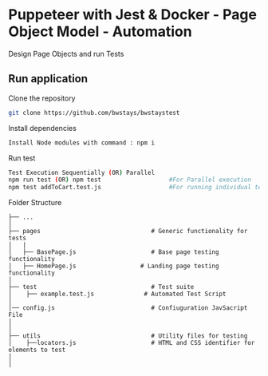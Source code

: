 # Puppeteer with Jest & Docker - Page Object Model - Automation

Design Page Objects and run Tests

## Run application
 
Clone the repository

```bash
git clone https://github.com/bwstays/bwstaystest
```

Install dependencies

```bash
Install Node modules with command : npm i
```

Run test

```bash
Test Execution Sequentially (OR) Parallel
npm run test (OR) npm test                   #For Parallel execution
npm test addToCart.test.js                   #For running individual test
```

Folder Structure

    ├── ...
    │
    ├── pages                               # Generic functionality for tests
    │   |
    │   ├── BasePage.js                     # Base page testing functionality
    │   ├── HomePage.js                  # Landing page testing functionality
    │
    ├── test                                # Test suite
    │    ├── example.test.js              # Automated Test Script
    │
    │── config.js                           # Confiuguration JavSacript File
    │
    │
    ├── utils                               # Utility files for testing
    │    ├──locators.js                     # HTML and CSS identifier for elements to test
    │
    │
